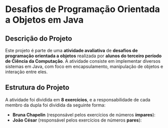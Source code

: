 # Desafios de Programação Orientada a Objetos em Java

## Descrição do Projeto

Este projeto é parte de uma **atividade avaliativa** de **desafios de programação orientada a objetos** realizada por **alunos do terceiro período de Ciência da Computação**. A atividade consiste em implementar diversos sistemas em Java, com foco em encapsulamento, manipulação de objetos e interação entre eles.

## Estrutura do Projeto

A atividade foi dividida em **8 exercícios**, e a responsabilidade de cada membro da dupla foi dividida da seguinte forma:

- **Bruna Chapelin** (responsável pelos exercícios de números **ímpares**):
- **João César** (responsável pelos exercícios de números **pares**):


